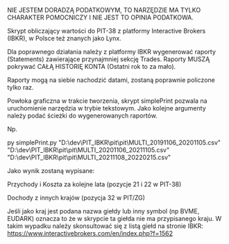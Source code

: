 NIE JESTEM DORADZĄ PODATKOWYM, TO NARZĘDZIE MA TYLKO CHARAKTER POMOCNICZY I NIE JEST TO OPINIA PODATKOWA.

Skrypt obliczający wartości do PIT-38 z platformy Interactive Brokers (IBKR), w Polsce też znanych jako Lynx.

Dla poprawnego działania należy z platformy IBKR wygenerować raporty (Statements) zawierające przynajmniej sekcję Trades. Raporty MUSZĄ pokrywać CAŁĄ HISTORIĘ KONTA (Ostatni rok to za mało).

Raporty mogą na siebie nachodzić datami, zostaną poprawnie policzone tylko raz.

Powłoka graficzna w trakcie tworzenia, skrypt simplePrint pozwala na uruchomienie narzędzia w trybie tekstowym. Jako kolejne argumenty należy podać ścieżki do wygenerowanych raportów.

Np.  

py simplePrint.py "D:\dev\PIT_IBKR\pit\pit\MULTI_20191106_20201105.csv" "D:\dev\PIT_IBKR\pit\pit\MULTI_20201106_20211105.csv" "D:\dev\PIT_IBKR\pit\pit\MULTI_20211108_20220215.csv"

Jako wynik zostaną wypisane:

Przychody i Koszta za kolejne lata (pozycje 21 i 22 w PIT-38)

Dochody z innych krajów (pozycja 32 w PIT/ZG)

Jeśli jako kraj jest podana nazwa giełdy lub inny symbol (np BVME, EUDARK) oznacza to że w skrypcie ta giełda nie ma przypisanego kraju. W takim wypadku należy skonsultować się z listą giełd na stronie IBKR: https://www.interactivebrokers.com/en/index.php?f=1562

